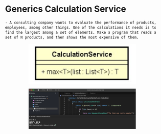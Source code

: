 # Generics Calculation Service

    - A consulting company wants to evaluate the performance of products, employees, among other things. One of the calculations it needs is to find the largest among a set of elements. Make a program that reads a set of N products, and then shows the most expensive of them.

<p align="center">
  <img src="./screenshots/entities.png" width="350" title="Console">
</p>

<p align="center">
  <img src="./screenshots/example1.png" width="350" title="Console">
</p>
